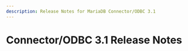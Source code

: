 ```yaml
---
description: Release Notes for MariaDB Connector/ODBC 3.1
---
```


# Connector/ODBC 3.1 Release Notes

